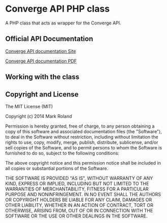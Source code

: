 Converge API PHP class
===================

A PHP class that acts as wrapper for the Converge API.


Official API Documentation
----------------------

[Converge API documentation Site](https://demo.myvirtualmerchant.com/VirtualMerchantDemo/supportlandingvisitor.do)

[Converge API documentation PDF](https://www.myvirtualmerchant.com/VirtualMerchant/download/developerGuide.pdf)


Working with the class
----------------------


Copyright and License
---------------------

The MIT License (MIT)

Copyright (c) 2014 Mark Roland

Permission is hereby granted, free of charge, to any person obtaining a copy
of this software and associated documentation files (the "Software"), to deal
in the Software without restriction, including without limitation the rights
to use, copy, modify, merge, publish, distribute, sublicense, and/or sell
copies of the Software, and to permit persons to whom the Software is
furnished to do so, subject to the following conditions:

The above copyright notice and this permission notice shall be included in
all copies or substantial portions of the Software.

THE SOFTWARE IS PROVIDED "AS IS", WITHOUT WARRANTY OF ANY KIND, EXPRESS OR
IMPLIED, INCLUDING BUT NOT LIMITED TO THE WARRANTIES OF MERCHANTABILITY,
FITNESS FOR A PARTICULAR PURPOSE AND NONINFRINGEMENT. IN NO EVENT SHALL THE
AUTHORS OR COPYRIGHT HOLDERS BE LIABLE FOR ANY CLAIM, DAMAGES OR OTHER
LIABILITY, WHETHER IN AN ACTION OF CONTRACT, TORT OR OTHERWISE, ARISING FROM,
OUT OF OR IN CONNECTION WITH THE SOFTWARE OR THE USE OR OTHER DEALINGS IN
THE SOFTWARE.